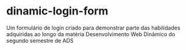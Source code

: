 # dinamic-login-form
Um formulário de login criado para demonstrar parte das habilidades adquiridas ao longo da matéria Desenvolvimento Web Dinâmico do segundo semestre de ADS  
